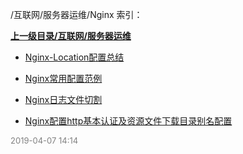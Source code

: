 /互联网/服务器运维/Nginx 索引：


**[上一级目录/互联网/服务器运维](/互联网/服务器运维/index.md)**

- [Nginx-Location配置总结](/互联网/服务器运维/Nginx/Nginx-Location配置总结.md)

- [Nginx常用配置范例](/互联网/服务器运维/Nginx/Nginx常用配置范例.md)

- [Nginx日志文件切割](/互联网/服务器运维/Nginx/Nginx日志文件切割.md)

- [Nginx配置http基本认证及资源文件下载目录别名配置](/互联网/服务器运维/Nginx/Nginx配置http基本认证及资源文件下载目录别名配置.md)


<font size=2 color='grey'> 2019-04-07 14:14 </font>
